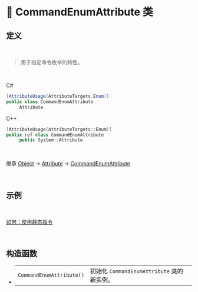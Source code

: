 # 🔖 CommandEnumAttribute 类

## 定义

<br>

> 用于指定命令枚举的特性。

<br>

C#
```cs
[AttributeUsage(AttributeTargets.Enum)]
public class CommandEnumAttribute
    :Attribute
```
C++
```cpp
[AttributeUsage(AttributeTargets::Enum)]
public ref class CommandEnumAttribute
    :public System::Attribute
```
<br>

继承 [Object](https://docs.microsoft.com/zh-cn/DotNET/api/system.object?view=net-6.0) → [Attribute](https://docs.microsoft.com/zh-cn/DotNET/api/system.attribute?view=net-6.0) → [CommandEnumAttribute](zh_CN/NET/APIs/Namespace/LiteLoader.DynamicCommand/Class/CommandEnumAttribute/CommandEnumAttribute.md)
   
<br>

## 示例

<br>

[如何：使用静态指令](../../../../HowTo/Static_DynamicCommand.md)

<br>

## 构造函数
- 
    |||
    |-|-|
    |`CommandEnumAttribute()`|初始化 `CommandEnumAttribute` 类的新实例。|

<br>


